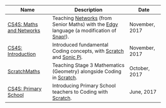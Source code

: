 Name                                    |  Description                                                                                                                                                                                                                              |  Date
----------------------------------------|-------------------------------------------------------------------------------------------------------------------------------------------------------------------------------------------------------------------------------------------|----------------
[CS4S: Maths and Networks](/math-2017)  |  Teaching [Networks](http://syllabus.nesa.nsw.edu.au/mathematics-standard-stage6/content/1277/) (from Senior Maths) with the [Edgy](http://www.snap-apps.org/edgy.html) language (a modification of [Snap!](http://snap.berkeley.edu/)).  |  November, 2017
[CS4S: Introduction](/intro-2017)       |  Introduced fundamental Coding concepts, with [Scratch](https://scratch.mit.edu/) and [Sonic Pi](http://sonic-pi.net/).                                                                                                                   |  November, 2017
[ScratchMaths](/sm-2017)                |  Teaching Stage 3 Mathematics (Geometry) alongside Coding in [Scratch](https://scratch.mit.edu/).                                                                                                                                         |  October, 2017
[CS4S: Primary School](/ps-2017)        |  Introducing Primary School teachers to Coding with [Scratch](https://scratch.mit.edu/).                                                                                                                                                  |  June, 2017
